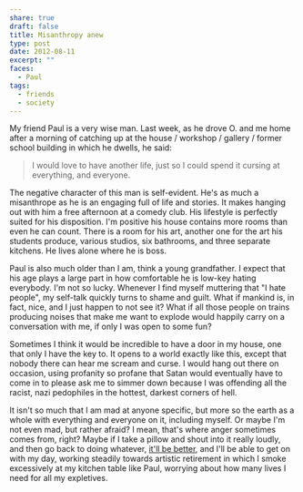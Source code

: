 ```yaml
---
share: true
draft: false
title: Misanthropy anew
type: post
date: 2012-08-11
excerpt: ""
faces:
  - Paul
tags:
  - friends
  - society
---
```


My friend Paul is a very wise man. Last week, as he drove O. and me home after a morning of catching up at the house / workshop / gallery / former school building in which he dwells, he said:

> I would love to have another life, 
> just so I could spend it cursing
> at everything, and everyone.

The negative character of this man is self-evident. He's as much a misanthrope as he is an engaging full of life and stories. It makes hanging out with him a free afternoon at a comedy club. His lifestyle is perfectly suited for his disposition. I'm positive his house contains more rooms than even he can count. There is a room for his art, another one for the art his students produce, various studios, six bathrooms, and three separate kitchens. He lives alone where he is boss.

Paul is also much older than I am, think a young grandfather. I expect that his age plays a large part in how comfortable he is low-key hating everybody. I'm not so lucky. Whenever I find myself muttering that "I hate people", my self-talk quickly turns to shame and guilt. What if mankind is, in fact, nice, and I just happen to not see it? What if all those people on trains producing noises that make me want to explode would happily carry on a conversation with me, if only I was open to some fun?

Sometimes I think it would be incredible to have a door in my house, one that only I have the key to. It opens to a world exactly like this, except that nobody there can hear me scream and curse. I would hang out there on occasion, using profanity so profane that Satan would eventually have to come in to please ask me to simmer down because I was offending all the racist, nazi pedophiles in the hottest, darkest corners of hell.

It isn't so much that I am mad at anyone specific, but more so the earth as a whole with everything and everyone on it, including myself. Or maybe I'm not even mad, but rather afraid? I mean, that's where anger sometimes comes from, right? Maybe if I take a pillow and shout into it really loudly, and then go back to doing whatever, [it'll be better](http://web.archive.org/web/20120114230620/http://itllbebetter.com/), and I'll be able to get on with my day, working steadily towards artistic retirement in which I smoke excessively at my kitchen table like Paul, worrying about how many lives I need for all my expletives. 